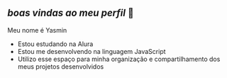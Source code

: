 ## _boas vindas ao meu perfil_ 👋
 Meu nome é Yasmin

- Estou estudando na Alura
- Estou me desenvolvendo na linguagem JavaScript
- Utilizo esse espaço para minha organização e compartilhamento dos meus projetos desenvolvidos

